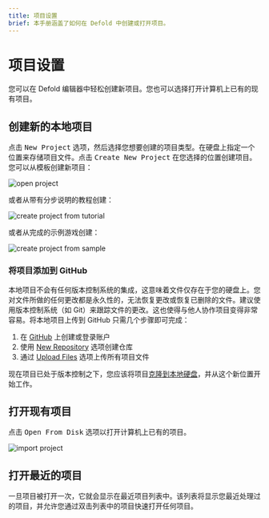 ```yaml
---
title: 项目设置
brief: 本手册涵盖了如何在 Defold 中创建或打开项目。
---
```


# 项目设置

您可以在 Defold 编辑器中轻松创建新项目。您也可以选择打开计算机上已有的现有项目。

## 创建新的本地项目

点击 <kbd>New Project</kbd> 选项，然后选择您想要创建的项目类型。在硬盘上指定一个位置来存储项目文件。点击 <kbd>Create New Project</kbd> 在您选择的位置创建项目。您可以从模板创建新项目：

![open project](images/workflow/open_project.png)

或者从带有分步说明的教程创建：

![create project from tutorial](images/workflow/create_from_tutorial.png)

或者从完成的示例游戏创建：

![create project from sample](images/workflow/create_from_sample.png)

### 将项目添加到 GitHub

本地项目不会有任何版本控制系统的集成，这意味着文件仅存在于您的硬盘上。您对文件所做的任何更改都是永久性的，无法恢复更改或恢复已删除的文件。建议使用版本控制系统（如 Git）来跟踪文件的更改。这也使得与他人协作项目变得非常容易。将本地项目上传到 GitHub 只需几个步骤即可完成：

1. 在 [GitHub](https://github.com/) 上创建或登录账户
2. 使用 [New Repository](https://help.github.com/en/articles/creating-a-new-repository) 选项创建仓库
3. 通过 [Upload Files](https://help.github.com/en/articles/adding-a-file-to-a-repository) 选项上传所有项目文件

现在项目已处于版本控制之下，您应该将项目[克隆到本地硬盘](https://help.github.com/en/articles/cloning-a-repository)，并从这个新位置开始工作。

## 打开现有项目

点击 <kbd>Open From Disk</kbd> 选项以打开计算机上已有的项目。

![import project](images/workflow/open_from_disk.png)

## 打开最近的项目

一旦项目被打开一次，它就会显示在最近项目列表中。该列表将显示您最近处理过的项目，并允许您通过双击列表中的项目快速打开任何项目。
